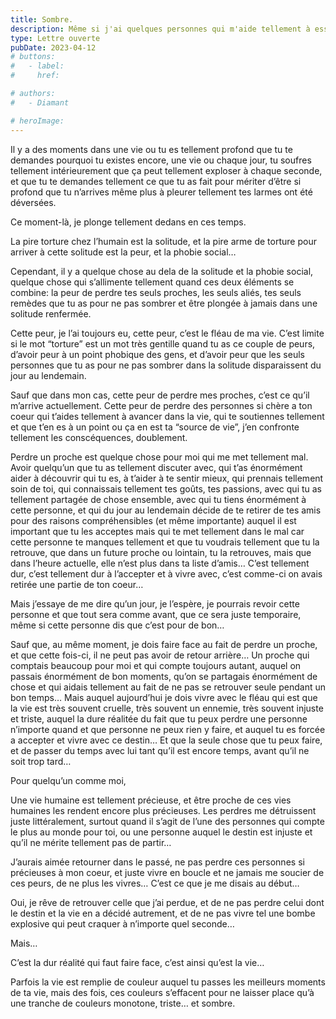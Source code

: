 ```yaml
---
title: Sombre.
description: Même si j'ai quelques personnes qui m'aide tellement à essayer d'aller mieux (et je les remercierais jamais assez pour ça), J'avais le besoin d'écire pour extérioriser ce qu'il se passe en ce moment
type: Lettre ouverte
pubDate: 2023-04-12
# buttons:
#   - label:
#     href:

# authors:
#   - Diamant

# heroImage:
---
```


Il y a des moments dans une vie ou tu es tellement profond que tu te demandes pourquoi tu existes encore, une vie ou chaque jour, tu soufres tellement intérieurement que ça peut tellement exploser à chaque seconde, et que tu te demandes tellement ce que tu as fait pour mériter d’être si profond que tu n’arrives même plus à pleurer tellement tes larmes ont été déversées.

Ce moment-là, je plonge tellement dedans en ces temps.

La pire torture chez l’humain est la solitude, et la pire arme de torture pour arriver à cette solitude est la peur, et la phobie social…

Cependant, il y a quelque chose au dela de la solitude et la phobie social, quelque chose qui s’allimente tellement quand ces deux éléments se combine: la peur de perdre tes seuls proches, les seuls aliés, tes seuls remèdes que tu as pour ne pas sombrer et être plongée à jamais dans une solitude renfermée.

Cette peur, je l’ai toujours eu, cette peur, c’est le fléau de ma vie. C’est limite si le mot “torture” est un mot très gentille quand tu as ce couple de peurs, d’avoir peur à un point phobique des gens, et d’avoir peur que les seuls personnes que tu as pour ne pas sombrer dans la solitude disparaissent du jour au lendemain.

Sauf que dans mon cas, cette peur de perdre mes proches, c’est ce qu’il m’arrive actuellement. Cette peur de perdre des personnes si chère a ton coeur qui t’aides tellement à avancer dans la vie, qui te soutiennes tellement et que t’en es à un point ou ça en est ta “source de vie”, j’en confronte tellement les conscéquences, doublement.

Perdre un proche est quelque chose pour moi qui me met tellement mal. Avoir quelqu’un que tu as tellement discuter avec, qui t’as énormément aider à découvrir qui tu es, à t’aider à te sentir mieux, qui prennais tellement soin de toi, qui connaissais tellement tes goûts, tes passions, avec qui tu as tellement partagée de chose ensemble, avec qui tu tiens énormément à cette personne, et qui du jour au lendemain décide de te retirer de tes amis pour des raisons compréhensibles (et même importante) auquel il est important que tu les acceptes mais qui te met tellement dans le mal car cette personne te manques tellement et que tu voudrais tellement que tu la retrouve, que dans un future proche ou lointain, tu la retrouves, mais que dans l’heure actuelle, elle n’est plus dans ta liste d’amis… C’est tellement dur, c’est tellement dur à l’accepter et à vivre avec, c’est comme-ci on avais retirée une partie de ton coeur…

Mais j’essaye de me dire qu’un jour, je l’espère, je pourrais revoir cette personne et que tout sera comme avant, que ce sera juste temporaire, même si cette personne dis que c’est pour de bon…

Sauf que, au même moment, je dois faire face au fait de perdre un proche, et que cette fois-ci, il ne peut pas avoir de retour arrière… Un proche qui comptais beaucoup pour moi et qui compte toujours autant, auquel on passais énormément de bon moments, qu’on se partagais énormément de chose et qui aidais tellement au fait de ne pas se retrouver seule pendant un bon temps… Mais auquel aujourd’hui je dois vivre avec le fléau qui est que la vie est très souvent cruelle, très souvent un ennemie, très souvent injuste et triste, auquel la dure réalitée du fait que tu peux perdre une personne n’importe quand et que personne ne peux rien y faire, et auquel tu es forcée a accepter et vivre avec ce destin… Et que la seule chose que tu peux faire, et de passer du temps avec lui tant qu’il est encore temps, avant qu’il ne soit trop tard…

Pour quelqu’un comme moi,

Une vie humaine est tellement précieuse, et être proche de ces vies humaines les rendent encore plus précieuses. Les perdres me détruissent juste littéralement, surtout quand il s’agit de l’une des personnes qui compte le plus au monde pour toi, ou une personne auquel le destin est injuste et qu’il ne mérite tellement pas de partir…

J’aurais aimée retourner dans le passé, ne pas perdre ces personnes si précieuses à mon coeur, et juste vivre en boucle et ne jamais me soucier de ces peurs, de ne plus les vivres… C’est ce que je me disais au début…

Oui, je rêve de retrouver celle que j’ai perdue, et de ne pas perdre celui dont le destin et la vie en a décidé autrement, et de ne pas vivre tel une bombe explosive qui peut craquer à n’importe quel seconde…

Mais…

C’est la dur réalité qui faut faire face, c’est ainsi qu’est la vie…

Parfois la vie est remplie de couleur auquel tu passes les meilleurs moments de ta vie, mais des fois, ces couleurs s’effacent pour ne laisser place qu’à une tranche de couleurs monotone, triste… et sombre.
